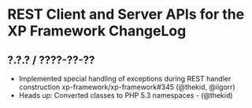 REST Client and Server APIs for the XP Framework ChangeLog
========================================================================

## ?.?.? / ????-??-??

* Implemented special handling of exceptions during REST handler construction
  xp-framework/xp-framework#345 (@thekid, @iigorr)
* Heads up: Converted classes to PHP 5.3 namespaces - (@thekid)

